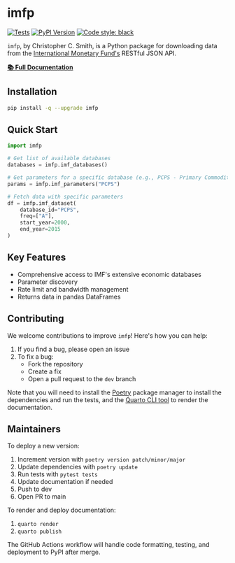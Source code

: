 # imfp

[![Tests](https://github.com/chriscarrollsmith/imfp/actions/workflows/main.yml/badge.svg)](https://github.com/chriscarrollsmith/imfp/actions/workflows/main.yml)
[![PyPI Version](https://img.shields.io/pypi/v/imfp.svg)](https://pypi.python.org/pypi/imfp)
[![Code style: black](https://img.shields.io/badge/code%20style-black-000000.svg)](https://github.com/psf/black)

`imfp`, by Christopher C. Smith, is a Python package for downloading data from the [International Monetary Fund's](http://data.imf.org/) RESTful JSON API.

**[📚 Full Documentation](https://promptlytechnologies.com/imfp/)**

## Installation

```bash
pip install -q --upgrade imfp
```

## Quick Start

```python
import imfp

# Get list of available databases
databases = imfp.imf_databases()

# Get parameters for a specific database (e.g., PCPS - Primary Commodity Price System)
params = imfp.imf_parameters("PCPS")

# Fetch data with specific parameters
df = imfp.imf_dataset(
    database_id="PCPS",
    freq=["A"],
    start_year=2000,
    end_year=2015
)
```

## Key Features

- Comprehensive access to IMF's extensive economic databases
- Parameter discovery
- Rate limit and bandwidth management
- Returns data in pandas DataFrames

## Contributing

We welcome contributions to improve `imfp`! Here's how you can help:

1. If you find a bug, please open an issue
2. To fix a bug:
   - Fork the repository
   - Create a fix
   - Open a pull request to the `dev` branch

Note that you will need to install the [Poetry](https://python-poetry.org/docs/#installation) package manager to install the dependencies and run the tests, and the [Quarto CLI tool](https://quarto.org/docs/download/) to render the documentation.

## Maintainers

To deploy a new version:
1. Increment version with `poetry version patch/minor/major`
2. Update dependencies with `poetry update`
3. Run tests with `pytest tests`
4. Update documentation if needed
5. Push to dev
6. Open PR to main

To render and deploy documentation:
1. `quarto render`
2. `quarto publish`

The GitHub Actions workflow will handle code formatting, testing, and deployment to PyPI after merge.